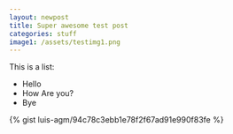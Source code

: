 ```yaml
---
layout: newpost
title: Super awesome test post
categories: stuff
image1: /assets/testimg1.png
---
```


This is a list:

- Hello
- How Are you?
- Bye

{% gist luis-agm/94c78c3ebb1e78f2f67ad91e990f83fe %}

<!-- ![Super awesome test image forever](/assets/testimg1.png){: .stuff #testImg} -->
